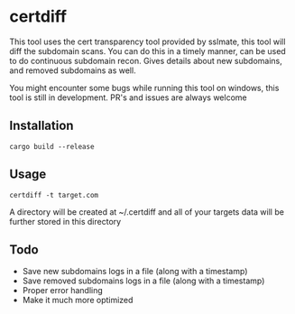 # certdiff

This tool uses the cert transparency tool provided by sslmate, this tool will diff the subdomain scans. You can do this in a timely manner, can be used to do continuous subdomain recon. Gives details about new subdomains, and removed subdomains as well.

You might encounter some bugs while running this tool on windows, this tool is still in development.
PR's and issues are always welcome

## Installation

`cargo build --release`


## Usage

`certdiff -t target.com`

A directory will be created at ~/.certdiff and all of your targets data will be further stored in this directory

## Todo

* Save new subdomains logs in a file (along with a timestamp)
* Save removed subdomains logs in a file (along with a timestamp)
* Proper error handling
* Make it much more optimized
